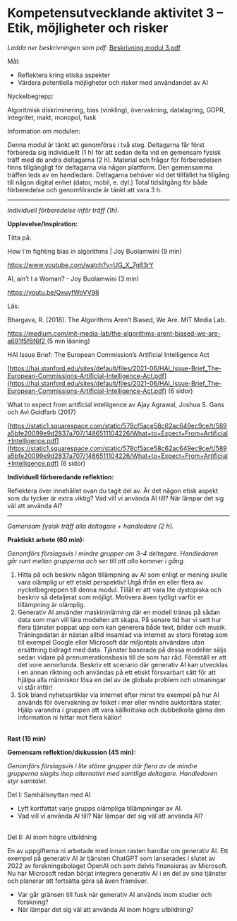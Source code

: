 # Kompetensutvecklande aktivitet 3 – Etik, möjligheter och risker

_Ladda ner beskrivningen som pdf_\: [Beskrivning modul 3.pdf](https://github.com/wasp-ed/moduler/filer/modul3.pdf)

Mål:

- Reflektera kring etiska aspekter
- Värdera potentiella möjligheter och risker med användandet av AI

Nyckelbegrepp:

Algoritmisk diskriminering, bias (vinkling), övervakning, datalagring, GDPR, integritet, makt, monopol, fusk

Information om modulen:

Denna modul är tänkt att genomföras i två steg. Deltagarna får först förbereda sig individuellt (1 h) för att sedan delta vid en gemensam fysisk träff med de andra deltagarna (2 h). Material och frågor för förberedelsen finns tillgängligt för deltagarna via någon plattform. Den gemensamma träffen leds av en handledare. Deltagarna behöver vid det tillfället ha tillgång till någon digital enhet (dator, mobil, e. dyl.) Total tidsåtgång för både förberedelse och genomförande är tänkt att vara 3 h.

---

_Individuell förberedelse inför träff (1h)._

**Upplevelse/Inspiration:**

Titta på:

How I'm fighting bias in algorithms \| Joy Buolamwini (9 min)

https://www.youtube.com/watch?v=UG_X_7g63rY

AI, ain’t I a Woman? - Joy Buolamwini (3 min)

https://youtu.be/QxuyfWoVV98

Läs:

Bhargava, R. (2018). The Algorithms Aren’t Biased, We Are. MIT Media Lab.

[https://medium.com/mit-media-lab/the-algorithms-arent-biased-we-are-a691f5f6f6f2 ](https://medium.com/mit-media-lab/the-algorithms-arent-biased-we-are-a691f5f6f6f2)(5 min läsning)

HAI Issue Brief: The European Commission’s Artificial Intelligence Act

[https://hai.stanford.edu/sites/default/files/2021-06/HAI_Issue-Brief_The-European-Commissions-Artificial-Intelligence-Act.pdf](https://hai.stanford.edu/sites/default/files/2021-06/HAI_Issue-Brief_The-European-Commissions-Artificial-Intelligence-Act.pdf) (6 sidor)

What to expect from artificial intelligence av Ajay Agrawal, Joshua S. Gans och Avi Goldfarb (2017)

[https://static1.squarespace.com/static/578cf5ace58c62ac649ec9ce/t/589a5bfe20099e9d2837a707/1486511104226/What+to+Expect+From+Artificial+Intelligence.pdf](https://static1.squarespace.com/static/578cf5ace58c62ac649ec9ce/t/589a5bfe20099e9d2837a707/1486511104226/What+to+Expect+From+Artificial+Intelligence.pdf) (6 sidor)

**Individuell förberedande reflektion:**

Reflektera över innehållet ovan du tagit del av. Är det någon etisk aspekt som du tycker är extra viktig? Vad vill vi använda AI till? När lämpar det sig väl att använda AI?

---

_Gemensam fysisk träff alla deltagare + handledare (2 h)._

**Praktiskt arbete (60 min):**

_Genomförs förslagsvis i mindre grupper om 3–4 deltagare. Handledaren går runt mellan grupperna och ser till att alla kommer i gång._

1. Hitta på och beskriv någon tillämpning av AI som enligt er mening skulle vara olämplig ur ett etiskt perspektiv! Utgå ifrån en eller flera av nyckelbegreppen till denna modul. Tillåt er att vara lite dystopiska och beskriv så detaljerat som möjligt. Motivera även tydligt varför er tillämpning är olämplig.
2. Generativ AI använder maskininlärning där en modell tränas på sådan data som man vill lära modellen att skapa. På senare tid har vi sett hur flera tjänster poppat upp som kan generera både text, bilder och musik. Träningsdatan är nästan alltid insamlad via internet av stora företag som till exempel Google eller Microsoft där miljontals användare utan ersättning bidragit med data. Tjänster baserade på dessa modeller säljs sedan vidare på prenumerationsbasis till de som har råd. Föreställ er att det vore annorlunda. Beskriv ett scenario där generativ AI kan utvecklas i en annan riktning och användas på ett etiskt försvarbart sätt för att hjälpa alla människor lösa en del av de globala problem och utmaningar vi står inför!
3. Sök bland nyhetsartiklar via internet efter minst tre exempel på hur AI används för övervakning av folket i mer eller mindre auktoritära stater. Hjälp varandra i gruppen att vara källkritiska och dubbelkolla gärna den information ni hittar mot flera källor!

**\
Rast (15 min)**

**Gemensam reflektion/diskussion (45 min):**

_Genomförs förslagsvis i lite större grupper där flera av de mindre grupperna slagits ihop alternativt med samtliga deltagare. Handledaren styr samtalet._

Del I: Samhällsnyttan med AI

- Lyft kortfattat varje grupps olämpliga tillämpningar av AI.
- Vad vill vi använda AI till? När lämpar det sig väl att använda AI?

\
Del II: AI inom högre utbildning

En av uppgifterna ni arbetade med innan rasten handlar om generativ AI. Ett exempel på generativ AI är tjänsten ChatGPT som lanserades i slutet av 2022 av forskningsbolaget OpenAI och som delvis finansieras av Microsoft. Nu har Microsoft redan börjat integrera generativ AI i en del av sina tjänster och planerar att fortsätta göra så även framöver.

- Var går gränsen till fusk när generativ AI används inom studier och forskning?
- När lämpar det sig väl att använda AI inom högre utbildning?
